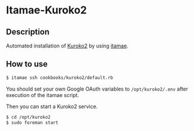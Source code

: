 # Itamae-Kuroko2

## Description

Automated installation of [Kuroko2](https://github.com/cookpad/kuroko2) by using [itamae](https://github.com/itamae-kitchen/itamae).

## How to use

```bash
$ itamae ssh cookbooks/kuroko2/default.rb
```

You should set your own Google OAuth variables to `/opt/kuroko2/.env` after execution of the itamae script.

Then you can start a Kuroko2 service.

```bash
$ cd /opt/kuroko2
$ sudo foreman start
```


